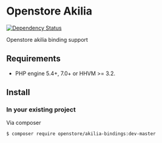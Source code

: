 # Openstore Akilia

[![Dependency Status](https://www.versioneye.com/user/projects/5677ba2b107997003e0011c3/badge.svg?style=flat)](https://www.versioneye.com/user/projects/5677ba2b107997003e0011c3)

Openstore akilia binding support

## Requirements

- PHP engine 5.4+, 7.0+ or HHVM >= 3.2.

## Install

### In your existing project

Via composer

```sh
$ composer require openstore/akilia-bindings:dev-master
```
    

	